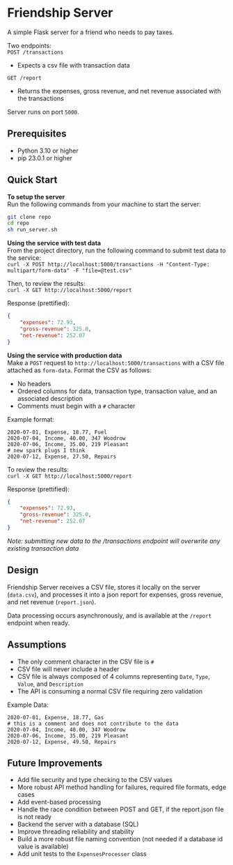 # Friendship Server  
  
A simple Flask server for a friend who needs to pay taxes.  
  
Two endpoints:  
`POST /transactions`  
- Expects a csv file with transaction data  
  
`GET /report`  
- Returns the expenses, gross revenue, and net revenue associated with the transactions  
  
Server runs on port `5000`.

## Prerequisites  
  
- Python 3.10 or higher  
- pip 23.0.1 or higher    
  
## Quick Start  
  
**To setup the server**  
Run the following commands from your machine to start the server:  
  
```bash
git clone repo
cd repo
sh run_server.sh
```  
  
**Using the service with test data**  
From the project directory, run the following command to submit test data to the service:  
`curl -X POST http://localhost:5000/transactions -H "Content-Type: multipart/form-data" -F "file=@test.csv"`  
  
Then, to review the results:  
`curl -X GET http://localhost:5000/report`  
  
Response (prettified):  
```json  
{
    "expenses": 72.93,
    "gross-revenue": 325.0,
    "net-revenue": 252.07
}
```  
  
**Using the service with production data**  
Make a `POST` request to `http://localhost:5000/transactions` with a CSV file attached as `form-data`. Format the CSV as follows:  
- No headers  
- Ordered columns for data, transaction type, transaction value, and an associated description  
- Comments must begin with a `#` character  
  
Example format:  
```
2020-07-01, Expense, 18.77, Fuel
2020-07-04, Income, 40.00, 347 Woodrow
2020-07-06, Income, 35.00, 219 Pleasant
# new spark plugs I think
2020-07-12, Expense, 27.50, Repairs
```  
  
To review the results:  
`curl -X GET http://localhost:5000/report`  
  
Response (prettified):  
```json  
{
    "expenses": 72.93,
    "gross-revenue": 325.0,
    "net-revenue": 252.07
}
```  
  
*Note: submitting new data to the /transactions endpoint will overwrite any existing transaction data*  
  
  
## Design  
  
Friendship Server receives a CSV file, stores it locally on the server (`data.csv`), and processes it into a json report for expenses, gross revenue, and net revenue (`report.json`).  
  
Data processing occurs asynchronously, and is available at the `/report` endpoint when ready.
  
## Assumptions  
  
- The only comment character in the CSV file is `#`  
- CSV file will never include a header  
- CSV file is always composed of 4 columns representing `Date`, `Type`, `Value`, and `Description`  
- The API is consuming a normal CSV file requiring zero validation
  
Example Data:  
  
```
2020-07-01, Expense, 18.77, Gas
# this is a comment and does not contribute to the data
2020-07-04, Income, 40.00, 347 Woodrow
2020-07-06, Income, 35.00, 219 Pleasant
2020-07-12, Expense, 49.50, Repairs
```  
  
## Future Improvements  
  
- Add file security and type checking to the CSV values  
- More robust API method handling for failures, required file formats, edge cases  
- Add event-based processing  
- Handle the race condition between POST and GET, if the report.json file is not ready  
- Backend the server with a database (SQL)  
- Improve threading reliability and stability  
- Build a more robust file naming convention (not needed if a database id value is available)  
- Add unit tests to the `ExpensesProcesser` class  